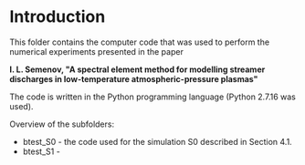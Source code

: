 # Introduction

This folder contains the computer code that was used to perform the numerical experiments presented in the paper

**I. L. Semenov, "A spectral element method for modelling streamer discharges in low-temperature atmospheric-pressure plasmas"**

The code is written in the Python programming language (Python 2.7.16 was used).

Overview of the subfolders:
 - btest_S0 - the code used for the simulation S0 described in Section 4.1.
 - btest_S1 - 
